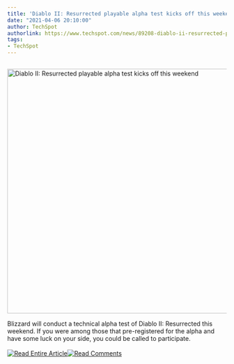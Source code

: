```yaml
---
title: 'Diablo II: Resurrected playable alpha test kicks off this weekend'
date: "2021-04-06 20:10:00"
author: TechSpot
authorlink: https://www.techspot.com/news/89208-diablo-ii-resurrected-playable-alpha-test-kicks-off.html
tags:
- TechSpot
---
```

<a href="https://www.techspot.com/news/89208-diablo-ii-resurrected-playable-alpha-test-kicks-off.html" target="_blank"><img src="https://static.techspot.com/images2/news/ts3_thumbs/2020/05/2020-05-11-ts3_thumbs-19b.jpg" width="800" height="560" style="padding: 15px 0" title="Diablo II: Resurrected playable alpha test kicks off this weekend" /></a><br />Blizzard will conduct a technical alpha test of Diablo II: Resurrected this weekend. If you were among those that pre-registered for the alpha and have some luck on your side, you could be called to participate.<br /><br /><a href="https://www.techspot.com/news/89208-diablo-ii-resurrected-playable-alpha-test-kicks-off.html"><img src="https://static.techspot.com/images/rss/rss_buttons_01.png" border="0" alt="Read Entire Article" /></a><a href="https://www.techspot.com/news/89208-diablo-ii-resurrected-playable-alpha-test-kicks-off.html#comments"><img src="https://static.techspot.com/images/rss/rss_buttons_02.png" border="0" alt="Read Comments" /></a><br /><br />
